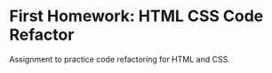 # First Homework: HTML CSS Code Refactor
Assignment to practice code refactoring for HTML and CSS. 
